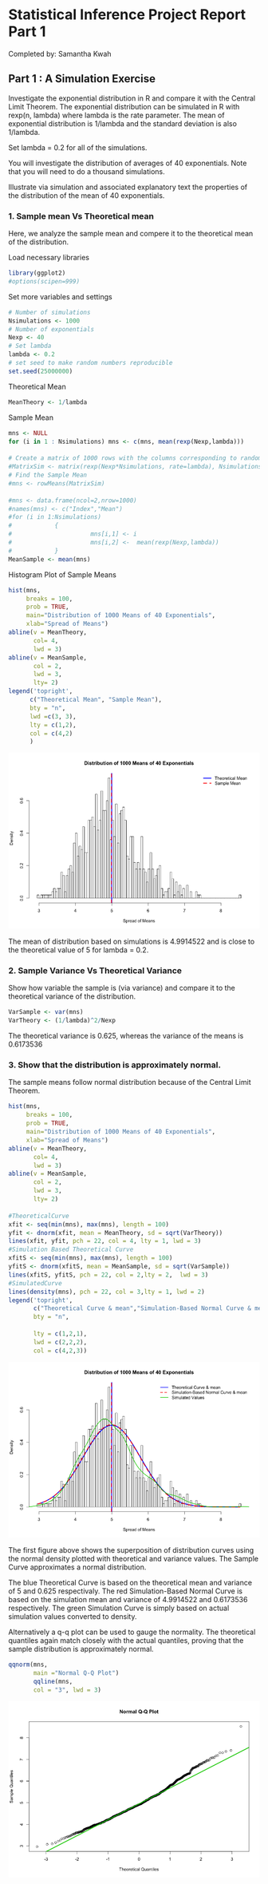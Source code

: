 # Statistical Inference Project Report Part 1

Completed by: Samantha Kwah

## Part 1 : A Simulation Exercise

Investigate the exponential distribution in R and compare it with the Central Limit Theorem. The exponential distribution can be simulated in R with rexp(n, lambda) where lambda is the rate parameter. The mean of exponential distribution is 1/lambda and the standard deviation is also 1/lambda. 

Set lambda = 0.2 for all of the simulations. 


You will investigate the distribution of averages of 40 exponentials. Note that you will need to do a thousand simulations.

Illustrate via simulation and associated explanatory text the properties of the distribution of the mean of 40 exponentials. 





### 1. Sample mean Vs Theoretical mean 
Here, we  analyze the sample mean and compere it to the theoretical mean of the distribution.


Load necessary libraries 

```r
library(ggplot2)
#options(scipen=999)
```
Set more variables and settings

```r
# Number of simulations
Nsimulations <- 1000
# Number of exponentials
Nexp <- 40
# Set lambda 
lambda <- 0.2
# set seed to make random numbers reproducible
set.seed(25000000)
```


Theoretical Mean

```r
MeanTheory <- 1/lambda
```


Sample Mean

```r
mns <- NULL
for (i in 1 : Nsimulations) mns <- c(mns, mean(rexp(Nexp,lambda)))

# Create a matrix of 1000 rows with the columns corresponding to random simulation 40 times
#MatrixSim <- matrix(rexp(Nexp*Nsimulations, rate=lambda), Nsimulations, Nexp) 
# Find the Sample Mean
#mns <- rowMeans(MatrixSim)

#mns <- data.frame(ncol=2,nrow=1000)
#names(mns) <- c("Index","Mean")
#for (i in 1:Nsimulations)
#            {
#                      mns[i,1] <- i
#                      mns[i,2] <-  mean(rexp(Nexp,lambda))
#            }
MeanSample <- mean(mns)
```

Histogram Plot of Sample Means

```r
hist(mns, 
     breaks = 100,
     prob = TRUE,
     main="Distribution of 1000 Means of 40 Exponentials",
     xlab="Spread of Means")
abline(v = MeanTheory, 
       col= 4,
       lwd = 3)
abline(v = MeanSample, 
       col = 2,
       lwd = 3,
       lty= 2)
legend('topright', 
      c("Theoretical Mean", "Sample Mean"), 
      bty = "n", 
      lwd =c(3, 3),
      lty = c(1,2), 
      col = c(4,2)
      )
```

![](StatInference1_files/figure-html/unnamed-chunk-5-1.png)<!-- -->


The mean of distribution based on simulations is 4.9914522 and is close to the theoretical value of 5 for lambda = 0.2. 



### 2. Sample Variance Vs Theoretical Variance
Show how variable the sample is (via variance) and compare it to the theoretical variance of the distribution.

```r
VarSample <- var(mns)
VarTheory <- (1/lambda)^2/Nexp
```
The theoretical variance is 0.625, whereas the variance of the means is 0.6173536




### 3. Show that the distribution is approximately normal.

The sample means follow normal distribution because of the Central Limit Theorem.

 


```r
hist(mns, 
     breaks = 100, 
     prob = TRUE, 
     main="Distribution of 1000 Means of 40 Exponentials",
     xlab="Spread of Means")
abline(v = MeanTheory, 
       col= 4,
       lwd = 3)
abline(v = MeanSample, 
       col = 2,
       lwd = 3,
       lty= 2)

#TheoreticalCurve
xfit <- seq(min(mns), max(mns), length = 100)
yfit <- dnorm(xfit, mean = MeanTheory, sd = sqrt(VarTheory))
lines(xfit, yfit, pch = 22, col = 4, lty = 1, lwd = 3)
#Simulation Based Theoretical Curve
xfitS <- seq(min(mns), max(mns), length = 100)
yfitS <- dnorm(xfitS, mean = MeanSample, sd = sqrt(VarSample))
lines(xfitS, yfitS, pch = 22, col = 2,lty = 2,  lwd = 3)
#SimulatedCurve
lines(density(mns), pch = 22, col = 3,lty = 1, lwd = 2)
legend('topright', 
       c("Theoretical Curve & mean","Simulation-Based Normal Curve & mean","Simulated Values"),  
       bty = "n",
       
       lty = c(1,2,1),
       lwd = c(2,2,2),  
       col = c(4,2,3))
```

![](StatInference1_files/figure-html/unnamed-chunk-7-1.png)<!-- -->


The first figure above shows the superposition of distribution curves using the normal density plotted with theoretical and variance values. The Sample Curve approximates a normal distribution.

The blue Theoretical Curve is based on the theoretical mean and variance of 5 and 0.625 respectivaly. The red Simulation-Based Normal Curve is based on the simulation mean and variance of 4.9914522 and 0.6173536 respectively. The green Simulation Curve is simply based on actual simulation values converted to density.





Alternatively a q-q plot can be used to gauge the normality. The theoretical quantiles again match closely with the actual quantiles, proving that the sample distribution is approximately normal.



```r
qqnorm(mns, 
       main ="Normal Q-Q Plot")
       qqline(mns, 
       col = "3", lwd = 3)
```

![](StatInference1_files/figure-html/unnamed-chunk-9-1.png)<!-- -->

                            
